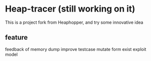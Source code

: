 # Heap-tracer (still working on it)
This is a project fork from Heaphopper, and try some innovative idea

## feature
feedback of memory dump improve testcase mutate form exist exploit model  